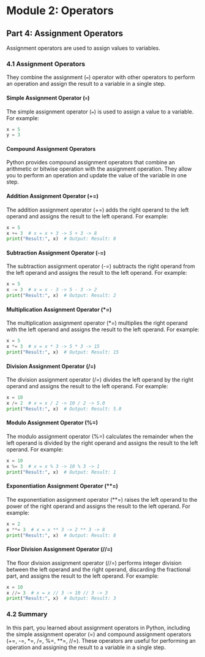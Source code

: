 # Module 2: Operators

## Part 4: Assignment Operators

Assignment operators are used to assign values to variables. 

### 4.1 Assignment Operators

They combine the assignment (`=`) operator with other operators to perform an operation and assign the result to a variable in a single step.

#### Simple Assignment Operator (`=`)

The simple assignment operator (`=`) is used to assign a value to a variable. For example:

```python
x = 5
y = 3
```

#### Compound Assignment Operators

Python provides compound assignment operators that combine an arithmetic or bitwise operation with the assignment operation. They allow you to perform an operation and update the value of the variable in one step.

#### Addition Assignment Operator (+=)

The addition assignment operator (+=) adds the right operand to the left operand and assigns the result to the left operand. For example:

```python
x = 5
x += 3  # x = x + 3 -> 5 + 3 -> 8
print("Result:", x)  # Output: Result: 8
```

#### Subtraction Assignment Operator (-=)

The subtraction assignment operator (-=) subtracts the right operand from the left operand and assigns the result to the left operand. For example:

```python
x = 5
x -= 3  # x = x - 3 -> 5 - 3 -> 2
print("Result:", x)  # Output: Result: 2
```

#### Multiplication Assignment Operator (*=)

The multiplication assignment operator (*=) multiplies the right operand with the left operand and assigns the result to the left operand. For example:

```python
x = 5
x *= 3  # x = x * 3 -> 5 * 3 -> 15
print("Result:", x)  # Output: Result: 15
```

#### Division Assignment Operator (/=)

The division assignment operator (/=) divides the left operand by the right operand and assigns the result to the left operand. For example:

```python
x = 10
x /= 2  # x = x / 2 -> 10 / 2 -> 5.0
print("Result:", x)  # Output: Result: 5.0
```

#### Modulo Assignment Operator (%=)

The modulo assignment operator (%=) calculates the remainder when the left operand is divided by the right operand and assigns the result to the left operand. For example:

```python
x = 10
x %= 3  # x = x % 3 -> 10 % 3 -> 1
print("Result:", x)  # Output: Result: 1
```

#### Exponentiation Assignment Operator (**=)

The exponentiation assignment operator (**=) raises the left operand to the power of the right operand and assigns the result to the left operand. For example:

```python
x = 2
x **= 3  # x = x ** 3 -> 2 ** 3 -> 8
print("Result:", x)  # Output: Result: 8
```

#### Floor Division Assignment Operator (//=)

The floor division assignment operator (//=) performs integer division between the left operand and the right operand, discarding the fractional part, and assigns the result to the left operand. For example:

```python
x = 10
x //= 3  # x = x // 3 -> 10 // 3 -> 3
print("Result:", x)  # Output: Result: 3
```

### 4.2 Summary

In this part, you learned about assignment operators in Python, including the simple assignment operator (=) and compound assignment operators (+=, -=, *=, /=, %=, **=, //=). These operators are useful for performing an operation and assigning the result to a variable in a single step.